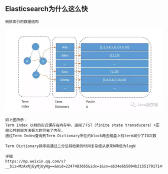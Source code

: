 ## Elasticsearch为什么这么快
    倒排索引的数据结构
![Alt text](../doc/elasticsearch倒排索引原理.jpg)

    如上图所示：
    Term Index 以树的形式保存在内存中，运用了FST（finite state transducers）+压缩公共前缀方法极大的节省了内存，
    通过Term Index查询到Term Dictionary所在的block再去磁盘上找term减少了IO次数
    
    Term Dictionary排序后通过二分法将检索的时间复杂度从原来N降低为logN
    
    详细 
    https://mp.weixin.qq.com/s?__biz=MzAxNjEyMjUyNg==&mid=2247483665&idx=1&sn=ab34e6b5094b21551791714f3451ff1d&chksm=9bf8d6e0ac8f5ff6b4f7bd9af7d6a76c5628a1321276df1cf55070c8d9246fedcafc24a6db8c&mpshare=1&scene=1&srcid=&sharer_sharetime=1584977319252&sharer_shareid=65022ec60cc63b548026c0fc9296ef1a&exportkey=AQCKC4gsVg%2buNtumlY1vVrA=&pass_ticket=vrjYoZ5rRmNJaLRTHI%2bWsnhqdTnYwpdj/gCZ19JosjQ6Y5TWTAueutylYUj7FiNQ#rd